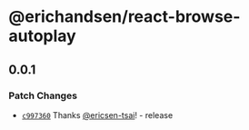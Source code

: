 # @erichandsen/react-browse-autoplay

## 0.0.1

### Patch Changes

- [`c997360`](https://github.com/ericsen-tsai/react-browse-autoplay/commit/c997360712e7ea187b35aa7d7d90ea90099f9d0c) Thanks [@ericsen-tsai](https://github.com/ericsen-tsai)! - release
